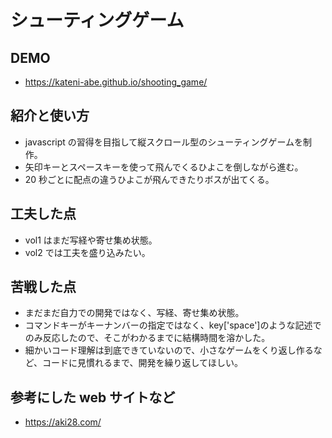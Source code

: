 # シューティングゲーム

## DEMO

- https://kateni-abe.github.io/shooting_game/

## 紹介と使い方

- javascript の習得を目指して縦スクロール型のシューティングゲームを制作。
- 矢印キーとスペースキーを使って飛んでくるひよこを倒しながら進む。
- 20 秒ごとに配点の違うひよこが飛んできたりボスが出てくる。

## 工夫した点

- vol1 はまだ写経や寄せ集め状態。
- vol2 では工夫を盛り込みたい。

## 苦戦した点

- まだまだ自力での開発ではなく、写経、寄せ集め状態。
- コマンドキーがキーナンバーの指定ではなく、key['space']のような記述でのみ反応したので、そこがわかるまでに結構時間を溶かした。
- 細かいコード理解は到底できていないので、小さなゲームをくり返し作るなど、コードに見慣れるまで、開発を繰り返してほしい。

## 参考にした web サイトなど

- https://aki28.com/
